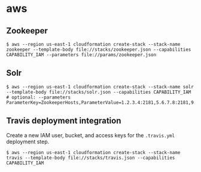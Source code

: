 # aws

## Zookeeper

```console
$ aws --region us-east-1 cloudformation create-stack --stack-name zookeeper --template-body file://stacks/zookeeper.json --capabilities CAPABILITY_IAM --parameters file://params/zookeeper.json
```

## Solr

```console
$ aws --region us-east-1 cloudformation create-stack --stack-name solr --template-body file://stacks/solr.json --capabilities CAPABILITY_IAM # optional: --parameters ParameterKey=ZookeeperHosts,ParameterValue=1.2.3.4:2181,5.6.7.8:2181,9.8.7.6:2181
```

## Travis deployment integration

Create a new IAM user, bucket, and access keys for the `.travis.yml` deployment step.

```console
$ aws --region us-east-1 cloudformation create-stack --stack-name travis --template-body file://stacks/travis.json --capabilities CAPABILITY_IAM
```